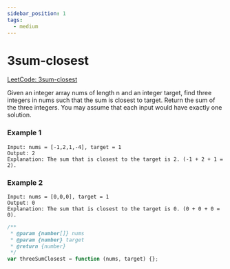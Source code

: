 ```yaml
---
sidebar_position: 1
tags:
  - medium
---
```


# 3sum-closest

[LeetCode: 3sum-closest ](https://leetcode.com/problems/3sum-closest)

Given an integer array nums of length n and an integer target, find three integers in nums such that the sum is closest to target.
Return the sum of the three integers.
You may assume that each input would have exactly one solution.

### Example 1

```
Input: nums = [-1,2,1,-4], target = 1
Output: 2
Explanation: The sum that is closest to the target is 2. (-1 + 2 + 1 = 2).

```

### Example 2

```
Input: nums = [0,0,0], target = 1
Output: 0
Explanation: The sum that is closest to the target is 0. (0 + 0 + 0 = 0).
```

```jsx title="3sum-closest"
/**
 * @param {number[]} nums
 * @param {number} target
 * @return {number}
 */
var threeSumClosest = function (nums, target) {};
```
